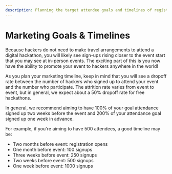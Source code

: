 ```yaml
---
description: Planning the target attendee goals and timelines of registrations
---
```


# Marketing Goals & Timelines

Because hackers do not need to make travel arrangements to attend a digital hackathon, you will likely see sign-ups rising closer to the event start that you may see at in-person events. The exciting part of this is you now have the ability to promote your event to hackers anywhere in the world!

As you plan your marketing timeline, keep in mind that you will see a dropoff rate between the number of hackers who signed up to attend your event and the number who participate. The attrition rate varies from event to event, but in general, we expect about a 50% dropoff rate for free hackathons.

In general, we recommend aiming to have 100% of your goal attendance signed up two weeks before the event and 200% of your attendance goal signed up one week in advance.

For example, if you're aiming to have 500 attendees, a good timeline may be:

* Two months before event: registration opens 
* One month before event: 100 signups 
* Three weeks before event: 250 signups 
* Two weeks before event: 500 signups 
* One week before event: 1000 signups 

